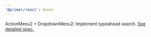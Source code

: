 ```yaml
---
'@primer/react': minor
---
```


ActionMenu2 + DropdownMenu2: Implement typeahead search. [See detailed spec.](https://github.com/github/primer/issues/518#issuecomment-999104848)
